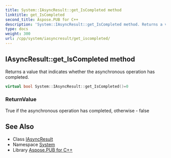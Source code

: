 ```yaml
---
title: System::IAsyncResult::get_IsCompleted method
linktitle: get_IsCompleted
second_title: Aspose.PUB for C++
description: 'System::IAsyncResult::get_IsCompleted method. Returns a value that indicates whether the asynchronous operation has completed in C++.'
type: docs
weight: 300
url: /cpp/system/iasyncresult/get_iscompleted/
---
```

## IAsyncResult::get_IsCompleted method


Returns a value that indicates whether the asynchronous operation has completed.

```cpp
virtual bool System::IAsyncResult::get_IsCompleted()=0
```


### ReturnValue

True if the asynchronous operation has completed, otherwise - false

## See Also

* Class [IAsyncResult](../)
* Namespace [System](../../)
* Library [Aspose.PUB for C++](../../../)
